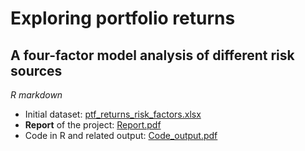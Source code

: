 # Exploring portfolio returns
## A four-factor model analysis of different risk sources
*R markdown*
- Initial dataset: [ptf_returns_risk_factors.xlsx](ptf_returns_risk_factors.xlsx)
- **Report** of the project: [Report.pdf](Report.pdf)
- Code in R and related output: [Code_output.pdf](Code_output.pdf)


